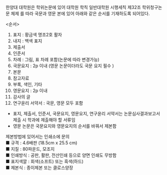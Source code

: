 

한양대 대학원은 학위논문에 있어 대학원 학칙 일반대학원 시행세칙 제32조 학위청구논문 체제 를 따라 국문과 영문 본에 있어 아래와 같은 순서를 기재하도록 되어있다. 

<순서>
1. 표지 : 황금색 명조2호 활자 
2. 내지 : 백색 표지 
3. 제출서 
4. 인준서 
5. 차례 : 그림, 표 차례 포함(논문에 따라 변경가능) 
6. 국문요지 : 2p 이내 (영문 논문이더라도 국문 요지 필수 )
7. 본문 
8. 참고자료 
9. 부록, 색인, 기타 
10. 영문요지 : 2p 이내 
11. 감사의 글 
12. 연구윤리 서약서 : 국문, 영문 모두 포함 

* 표지, 제출서, 인준서, 국문요지, 영문요지, 연구윤리 서약서는 논문심사결과보고서 제출 시 
  학과에 제출해야 할 서류임 
* 영문 논문은 국문요지와 영문요지의 순서를 바꿔서 제본함 


제본방법에 있어서는 인쇄소에 문의  
■ 규격 : 4.6배판 (18.5cm x 25.5 cm)   
■ 지질 : 80파운드, 모조지   
■ 인쇄방식 : 공판, 활판, 전산인쇄 등으로 양면 인쇄도 무방함   
■ 표지색깔 : 회색(소프트) 또는 흑색(하드)   
■ 제본식 : 종이제본 또는 클로스양장 
